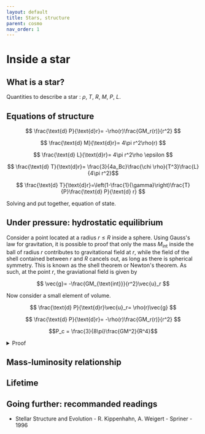```yaml
---
layout: default
title: Stars, structure
parent: cosmo
nav_order: 1
---
```


# Inside a star

## What is a star?

Quantities to describe a star : $\rho$, $T$, $R$, $M$, $P$, $L$.

## Equations of structure

$$ \frac{\text{d} P}{\text{d}r}= -\rho(r)\frac{GM_r(r)}{r^2} $$

$$ \frac{\text{d} M}{\text{d}r}= 4\pi r^2\rho(r) $$


$$ \frac{\text{d} L}{\text{d}r}= 4\pi r^2\rho \epsilon $$

$$ \frac{\text{d} T}{\text{d}r}= \frac{3}{4a_Bc}\frac{\chi \rho}{T^3}\frac{L}{4\pi r^2}$$

$$ \frac{\text{d} T}{\text{d}r}=\left(1-\frac{1}{\gamma}\right)\frac{T}{P}\frac{\text{d} P}{\text{d} r} $$

Solving and put together, equation of state.

## Under pressure: hydrostatic equilibrium

Consider a point located at a radius $r\leq R$ inside a sphere.
Using Gauss's law for gravitation, it is possible to proof that only the mass $M_{\text{int}}$ inside the ball of radius $r$ contributes to gravitational field at $r$, while the field of the shell contained between $r$ and $R$ cancels out, as long as there is spherical symmetry. This is known as the shell theorem or Newton's theorem. As such, at the point $r$, the graviational field is given by

$$ \vec{g}= -\frac{GM_{\text{int}}}{r^2}\vec{u}_r $$

Now consider a small element of volume.

$$ \frac{\text{d} P}{\text{d}r}\vec{u}_r= \rho(r)\vec{g} $$

$$ \frac{\text{d} P}{\text{d}r}= -\rho(r)\frac{GM_r(r)}{r^2} $$

$$P_c = \frac{3}{8\pi}\frac{GM^2}{R^4}$$

<details>
  <summary>Proof</summary>


The density in the sphere is constant, and is given by $M_{\text{int}}=\rho V_{\text{int}}= 4\pi r^3/3$.

Hence 
$$ \vec{g}(r)= -\frac{4\pi G\rho r}{3}\vec{u}_r $$

Thus the equation of hydrostatic equilibrium becomes

$$ \frac{\text{d} P}{\text{d}r}\vec{u}_r= -\rho\vec{g} = \frac{4\pi G\rho^2 r}{3}\vec{u}_r $$

The central pressure is computed by integrating 

$$ P_c = \int_0^R\frac{4\pi G\rho^2 r}{3}\text{d}r  $$

$$ P_c = \frac{4\pi G\rho^2}{3} GM\int_0^Rr\text{d}r $$

$$ P_c= \frac{4\pi G\rho^2}{3} \frac{R^2}{2}$$

Now using $\rho = M/V=3M/(4\pi R^3)$, we get 

$$ P_c = \frac{3GM^2}{8\pi R^4}$$

</details>

## Mass-luminosity relationship

## Lifetime

## Going further: recommanded readings


- Stellar Structure and Evolution -  R. Kippenhahn, A. Weigert - Spriner - 1996
